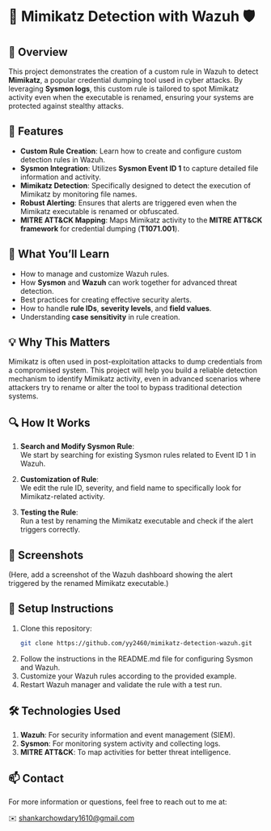# 🔐 Mimikatz Detection with Wazuh 🛡️

## 🚀 Overview
This project demonstrates the creation of a custom rule in Wazuh to detect **Mimikatz**, a popular credential dumping tool used in cyber attacks. By leveraging **Sysmon logs**, this custom rule is tailored to spot Mimikatz activity even when the executable is renamed, ensuring your systems are protected against stealthy attacks.

## 🔧 Features
- **Custom Rule Creation**: Learn how to create and configure custom detection rules in Wazuh.
- **Sysmon Integration**: Utilizes **Sysmon Event ID 1** to capture detailed file information and activity.
- **Mimikatz Detection**: Specifically designed to detect the execution of Mimikatz by monitoring file names.
- **Robust Alerting**: Ensures that alerts are triggered even when the Mimikatz executable is renamed or obfuscated.
- **MITRE ATT&CK Mapping**: Maps Mimikatz activity to the **MITRE ATT&CK framework** for credential dumping (**T1071.001**).

## 📝 What You’ll Learn
- How to manage and customize Wazuh rules.
- How **Sysmon** and **Wazuh** can work together for advanced threat detection.
- Best practices for creating effective security alerts.
- How to handle **rule IDs**, **severity levels**, and **field values**.
- Understanding **case sensitivity** in rule creation.

## 💡 Why This Matters
Mimikatz is often used in post-exploitation attacks to dump credentials from a compromised system. This project will help you build a reliable detection mechanism to identify Mimikatz activity, even in advanced scenarios where attackers try to rename or alter the tool to bypass traditional detection systems.

## 🔍 How It Works
1. **Search and Modify Sysmon Rule**:  
   We start by searching for existing Sysmon rules related to Event ID 1 in Wazuh.
   
2. **Customization of Rule**:  
   We edit the rule ID, severity, and field name to specifically look for Mimikatz-related activity.

3. **Testing the Rule**:  
   Run a test by renaming the Mimikatz executable and check if the alert triggers correctly.

## 📸 Screenshots
(Here, add a screenshot of the Wazuh dashboard showing the alert triggered by the renamed Mimikatz executable.)

## 📁 Setup Instructions
1. Clone this repository:
   ```bash
   git clone https://github.com/yy2460/mimikatz-detection-wazuh.git
2. Follow the instructions in the README.md file for configuring Sysmon and Wazuh.
3. Customize your Wazuh rules according to the provided example.
4. Restart Wazuh manager and validate the rule with a test run.

## 🛠️ Technologies Used
1. **Wazuh**: For security information and event management (SIEM).
2. **Sysmon**: For monitoring system activity and collecting logs.
3. **MITRE ATT&CK**: To map activities for better threat intelligence.

## 📫 Contact
For more information or questions, feel free to reach out to me at:

✉️ shankarchowdary1610@gmail.com
